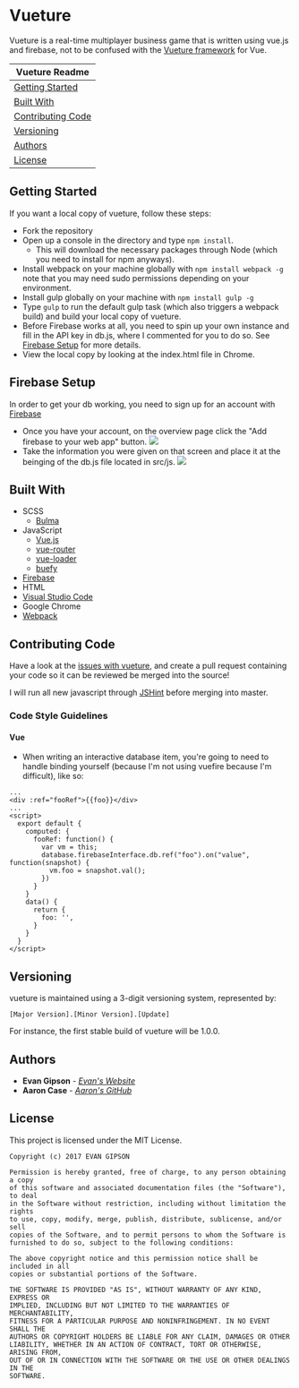 # Vueture
Vueture is a real-time multiplayer business game that is written using vue.js and firebase, not to be confused with the [Vueture framework](https://github.com/vueture/vueture) for Vue.

| Vueture Readme |
|---|
| [Getting Started](#getting-started) |
| [Built With](#built-with) |
| [Contributing Code](#contributing-code)  |
| [Versioning](#versioning) |
| [Authors](#authors)  |
| [License](#license) |

## Getting Started
If you want a local copy of vueture, follow these steps:
- Fork the repository
- Open up a console in the directory and type ```npm install```.
  - This will download the necessary packages through Node (which you need to install for npm anyways).
- Install webpack on your machine globally with ```npm install webpack -g``` note that you may need sudo permissions depending on your environment.
- Install gulp globally on your machine with ```npm install gulp -g``` 
- Type ```gulp``` to run the default gulp task (which also triggers a webpack build) and build your local copy of vueture.
- Before Firebase works at all, you need to spin up your own instance and fill in the API key in db.js, where I commented for you to do so. See [Firebase Setup](#firebase-setup) for more details. 
- View the local copy by looking at the index.html file in Chrome.

## Firebase Setup
In order to get your db working, you need to sign up for an account with [Firebase](https://firebase.google.com/)
- Once you have your account, on the overview page click the "Add firebase to your web app" button. 
![](http://i.imgur.com/i3xyERQ.png)
- Take the information you were given on that screen and place it at the beinging of the db.js file located in src/js. 
![](http://i.imgur.com/GriWUZp.png)

## Built With
* SCSS
  * [Bulma](http://bulma.io/)
* JavaScript
  * [Vue.js](https://vuejs.org/)
  * [vue-router](https://router.vuejs.org/en/essentials/getting-started.html)
  * [vue-loader](https://github.com/vuejs/vue-loader)
  * [buefy](https://buefy.github.io/#/)
* [Firebase](https://firebase.google.com/)
* HTML
* [Visual Studio Code](https://code.visualstudio.com/)
* Google Chrome
* [Webpack](https://webpack.github.io/)

## Contributing Code
Have a look at the [issues with vueture](https://github.com/evangipson/vueture-game/issues), and create a pull request containing your code so it can be reviewed be merged into the source!

I will run all new javascript through [JSHint](http://jshint.com/) before merging into master.

### Code Style Guidelines

#### Vue
- When writing an interactive database item, you're going to need to handle binding yourself (because I'm not using vuefire because I'm difficult), like so:
```
...
<div :ref="fooRef">{{foo}}</div>
...
<script>
  export default {
    computed: {
      fooRef: function() {
        var vm = this;
        database.firebaseInterface.db.ref("foo").on("value", function(snapshot) {
          vm.foo = snapshot.val();
        })
      }
    }
    data() {
      return {
        foo: '',
      }
    }
  }
</script>
```

## Versioning
vueture is maintained using a 3-digit versioning system, represented by:
```
[Major Version].[Minor Version].[Update]
```
For instance, the first stable build of vueture will be 1.0.0.

## Authors
* **Evan Gipson** - *[Evan's Website](https://evangipson.com/)*
* **Aaron Case** - *[Aaron's GitHub](https://github.com/aacase)*

## License
This project is licensed under the MIT License.
```
Copyright (c) 2017 EVAN GIPSON

Permission is hereby granted, free of charge, to any person obtaining a copy
of this software and associated documentation files (the "Software"), to deal
in the Software without restriction, including without limitation the rights
to use, copy, modify, merge, publish, distribute, sublicense, and/or sell
copies of the Software, and to permit persons to whom the Software is
furnished to do so, subject to the following conditions:

The above copyright notice and this permission notice shall be included in all
copies or substantial portions of the Software.

THE SOFTWARE IS PROVIDED "AS IS", WITHOUT WARRANTY OF ANY KIND, EXPRESS OR
IMPLIED, INCLUDING BUT NOT LIMITED TO THE WARRANTIES OF MERCHANTABILITY,
FITNESS FOR A PARTICULAR PURPOSE AND NONINFRINGEMENT. IN NO EVENT SHALL THE
AUTHORS OR COPYRIGHT HOLDERS BE LIABLE FOR ANY CLAIM, DAMAGES OR OTHER
LIABILITY, WHETHER IN AN ACTION OF CONTRACT, TORT OR OTHERWISE, ARISING FROM,
OUT OF OR IN CONNECTION WITH THE SOFTWARE OR THE USE OR OTHER DEALINGS IN THE
SOFTWARE.
```
